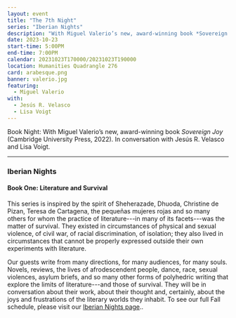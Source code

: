 ```yaml
---
layout: event
title: "The 7th Night"
series: "Iberian Nights"
description: "With Miguel Valerio’s new, award-winning book *Sovereign Joy*"
date: 2023-10-23
start-time: 5:00PM
end-time: 7:00PM
calendar: 20231023T170000/20231023T190000
location: Humanities Quadrangle 276
card: arabesque.png
banner: valerio.jpg
featuring:
  - Miguel Valerio
with:
  - Jesús R. Velasco
  - Lisa Voigt
---
```


Book Night: With Miguel Valerio’s new, award-winning book _Sovereign Joy_ (Cambridge University Press, 2022). In conversation with Jesús R. Velasco and Lisa Voigt.

---

### Iberian Nights

#### Book One: Literature and Survival

This series is inspired by the spirit of Sheherazade, Dhuoda, Christine de Pizan, Teresa de Cartagena, the pequeñas mujeres rojas and so many others for whom the practice of literature---in many of its facets---was the matter of survival. They existed in circumstances of physical and sexual violence, of civil war, of racial discrimination, of isolation; they also lived in circumstances that cannot be properly expressed outside their own experiments with literature.

Our guests write from many directions, for many audiences, for many souls. Novels, reviews, the lives of afrodescendent people, dance, race, sexual violences, asylum briefs, and so many other forms of polyhedric writing that explore the limits of literature---and those of survival. They will be in conversation about their work, about their thought and, certainly, about the joys and frustrations of the literary worlds they inhabit. To see our full Fall schedule, please visit our [Iberian Nights page](https://creativeforum.yale.edu/special/iberian-nights.html)..
